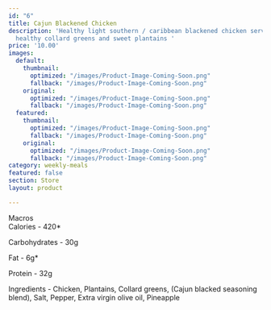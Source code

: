 ```yaml
---
id: "6"
title: Cajun Blackened Chicken
description: 'Healthy light southern / caribbean blackened chicken served with southern
  healthy collard greens and sweet plantains '
price: '10.00'
images:
  default:
    thumbnail:
      optimized: "/images/Product-Image-Coming-Soon.png"
      fallback: "/images/Product-Image-Coming-Soon.png"
    original:
      optimized: "/images/Product-Image-Coming-Soon.png"
      fallback: "/images/Product-Image-Coming-Soon.png"
  featured:
    thumbnail:
      optimized: "/images/Product-Image-Coming-Soon.png"
      fallback: "/images/Product-Image-Coming-Soon.png"
    original:
      optimized: "/images/Product-Image-Coming-Soon.png"
      fallback: "/images/Product-Image-Coming-Soon.png"
category: weekly-meals
featured: false
section: Store
layout: product

---
```

Macros  
Calories - 420*

Carbohydrates - 30g

Fat - 6g*

Protein - 32g

Ingredients - Chicken, Plantains, Collard greens, (Cajun blacked seasoning blend), Salt, Pepper, Extra virgin olive oil, Pineapple